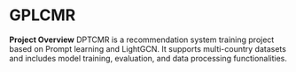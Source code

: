 # GPLCMR
**Project Overview**
DPTCMR is a recommendation system training project based on Prompt learning and LightGCN. It supports multi-country datasets and includes model training, evaluation, and data processing functionalities.
